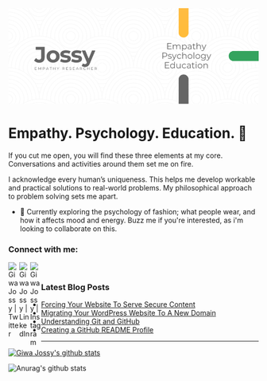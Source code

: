 <img src="https://raw.githubusercontent.com/giwajossy/giwajossy/master/banner.png" alt="Giwa Jossy">

# Empathy. Psychology. Education. 👋

If you cut me open, you will find these three elements at my core.<br>
Conversations and activities around them set me on fire. 

I acknowledge every human’s uniqueness. This helps me develop workable and practical solutions to real-world problems. My philosophical approach to problem solving sets me apart.


- 🔭 Currently exploring the psychology of fashion; what people wear, and how it affects mood and energy. Buzz me if you're interested, as i'm looking to collaborate on this.


### Connect with me:

<!-- [<img align="left" alt="Giwa Jossy" width="22px" src="https://raw.githubusercontent.com/iconic/open-iconic/master/svg/globe.svg" />][website] -->
[<img align="left" alt="Giwa Jossy | Twitter" width="22px" src="https://cdn.jsdelivr.net/npm/simple-icons@v3/icons/twitter.svg" />][twitter]
[<img align="left" alt="Giwa Jossy | LinkedIn" width="22px" src="https://cdn.jsdelivr.net/npm/simple-icons@v3/icons/linkedin.svg" />][linkedin]
[<img align="left" alt="Giwa Jossy | Instagram" width="22px" src="https://cdn.jsdelivr.net/npm/simple-icons@v3/icons/instagram.svg" />][instagram]

<!-- [website]: https://giwajossy.com -->
[twitter]: https://twitter.com/giwajossy
[linkedin]: https://www.linkedin.com/in/giwa-jossy-7a6b4961/
[instagram]: https://www.instagram.com/giwajossy/

<br />



### Latest Blog Posts
<!-- BLOG-POST-LIST:START -->
- [Forcing Your Website To Serve Secure Content](https://dev.to/giwajossy/forcing-your-website-to-serve-secure-content-39m8)
- [Migrating Your WordPress Website To A New Domain](https://dev.to/giwajossy/migrating-your-wordpress-website-to-a-new-domain-1ffl)
- [Understanding Git and GitHub](https://dev.to/giwajossy/understanding-git-and-github-4eld)
- [Creating a GitHub README Profile](https://dev.to/giwajossy/creating-a-github-readme-profile-19c3)
<!-- BLOG-POST-LIST:END -->

---

[![Giwa Jossy's github stats](https://github-readme-stats.vercel.app/api?username=giwajossy)](https://github.com/giwajossy/github-readme-stats)

<!-- Make private contributions count -->
![Anurag's github stats](https://github-readme-stats.vercel.app/api?username=anuraghazra&count_private=true)

<br />





